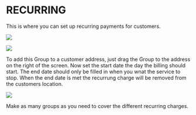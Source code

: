# RECURRING
This is where you can set up recurring payments for customers.


![](https://cdn.realsgii2.dev/wise-software-docs/image_36.ce3484ff.png)


![](https://cdn.realsgii2.dev/wise-software-docs/image_54.8a914e6f.png)


To add this Group to a customer address, just drag the Group to the address on the right of the screen. Now set the start date the day the billing should start. The end date should only be filled in when you wnat the service to stop. When the end date is met the recurrung charge will be removed from the customers location.



![](https://cdn.realsgii2.dev/wise-software-docs/image_55.8f3fdff2.png)


Make as many groups as you need to cover the different recurring charges.

